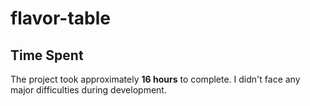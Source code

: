 # flavor-table

## Time Spent

The project took approximately **16 hours** to complete. I didn't face any major difficulties during development.